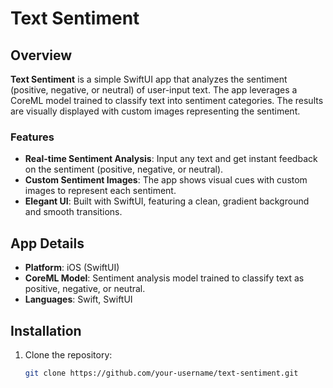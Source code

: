 # Text Sentiment

## Overview

**Text Sentiment** is a simple SwiftUI app that analyzes the sentiment (positive, negative, or neutral) of user-input text. The app leverages a CoreML model trained to classify text into sentiment categories. The results are visually displayed with custom images representing the sentiment.

### Features
- **Real-time Sentiment Analysis**: Input any text and get instant feedback on the sentiment (positive, negative, or neutral).
- **Custom Sentiment Images**: The app shows visual cues with custom images to represent each sentiment.
- **Elegant UI**: Built with SwiftUI, featuring a clean, gradient background and smooth transitions.

## App Details

- **Platform**: iOS (SwiftUI)
- **CoreML Model**: Sentiment analysis model trained to classify text as positive, negative, or neutral.
- **Languages**: Swift, SwiftUI

## Installation

1. Clone the repository:
   ```bash
   git clone https://github.com/your-username/text-sentiment.git
